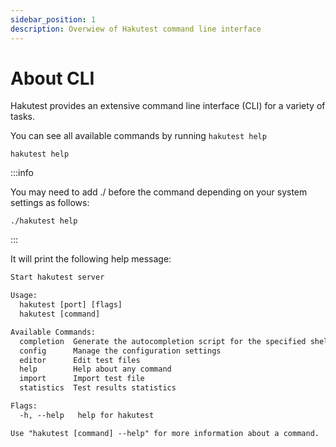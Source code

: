 ```yaml
---
sidebar_position: 1
description: Overwiew of Hakutest command line interface
---
```


# About CLI

Hakutest provides an extensive command line interface (CLI) for a variety of tasks.

You can see all available commands by running `hakutest help`

```shell
hakutest help
```

:::info

You may need to add ./ before the command depending on your system settings as follows:

```shell
./hakutest help
```

:::

It will print the following help message:

```txt title='Help message'
Start hakutest server

Usage:
  hakutest [port] [flags]
  hakutest [command]

Available Commands:
  completion  Generate the autocompletion script for the specified shell
  config      Manage the configuration settings
  editor      Edit test files
  help        Help about any command
  import      Import test file
  statistics  Test results statistics

Flags:
  -h, --help   help for hakutest

Use "hakutest [command] --help" for more information about a command.
```
